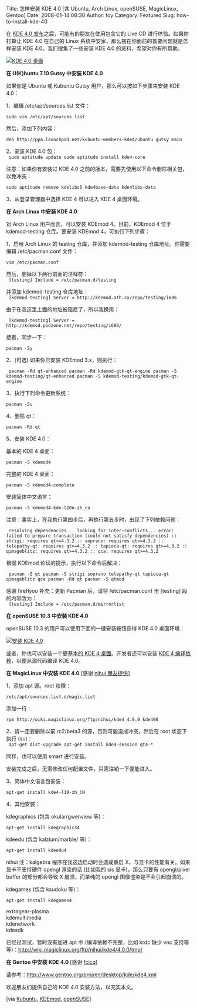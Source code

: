 Title: 怎样安装 KDE 4.0 [含 Ubuntu, Arch Linux, openSUSE, MagicLinux, Gentoo]
Date: 2008-01-14 08:30
Author: toy
Category: Featured
Slug: how-to-install-kde-40

在 [KDE 4.0
发布](http://linuxtoy.org/archives/kde-400-released.html)之后，可能有的朋友在使用包含它的
Live CD 进行体验。如果你打算让 KDE 4.0 在自己的 Linux
系统中安家，那么摆在你面前的首要问题就是怎样安装 KDE
4.0。我们搜集了一些安装 KDE 4.0 的资料，希望对你有所帮助。

[![KDE 4.0
桌面](http://i.linuxtoy.org/i/2008/01/my-kde4-desktop-thumb.png)](http://i.linuxtoy.org/i/2008/01/my-kde4-desktop.png)

**在 U(K)buntu 7.10 Gutsy 中安装 KDE 4.0**

如果你是 Ubuntu 或 Kubuntu Gutsy 用户，那么可以按如下步骤来安装 KDE
4.0：

1、编辑 /etc/apt/sources.list 文件：

`sudo vim /etc/apt/sources.list`

然后，添加下列内容：

`deb http://ppa.launchpad.net/kubuntu-members-kde4/ubuntu gutsy main`

2、安装 KDE 4.0 包：  
` sudo aptitude update sudo aptitude install kde4-core`

注意：如果你有安装过 KDE 4.0
之前的版本，需要先使用以下命令删除相关包，以免冲突：

`sudo aptitude remove kdelibs5 kde4base-data kde4libs-data`

3、从登录管理器中选择 KDE 4 可以进入 KDE 4 桌面环境。

**在 Arch Linux 中安装 KDE 4.0**

对 Arch Linux 用户而言，可以安装 KDEmod 4。目前，KDEmod 4 位于
kdemod-testing 仓库。要安装 KDEmod 4，可执行下列步骤：

1、启用 Arch Linux 的 testing 仓库，并添加 kdemod-testing
仓库地址。你需要编辑 /etc/pacman.conf 文件：

`vim /etc/pacman.conf`

然后，删掉以下两行前面的注释符：  
` [testing] Include = /etc/pacman.d/testing`

并添加 kdemod-testing 仓库地址：  
` [kdemod-testing] Server = http://kdemod.ath.cx/repo/testing/i686`

由于在我这里上面的地址被阻尼了，所以我换用：  

` [kdemod-testing] Server = http://kdemod.podzone.net/repo/testing/i686/`

接着，同步一下：

`pacman -Sy`

2、(可选) 如果你已安装 KDEmod 3.x，则执行：  

` pacman -Rd qt-enhanced pacman -Rd kdemod-gtk-qt-engine pacman -S kdemod-testing/qt-enhanced pacman -S kdemod-testing/kdemod-gtk-qt-engine`

3、执行下列命令更新系统：

`pacman -Su`

4、删除 qt：

`pacman -Rd qt`

5、安装 KDE 4.0：

基本的 KDE 4 桌面：

`pacman -S kdemod4`

完整的 KDE 4 桌面：

`pacman -S kdemod4-complete`

安装简体中文语言：

`pacman -S kdemod4-kde-l10n-zh_cn`

注意：事实上，在我执行第四步后，再执行第五步时，出现了下列依赖问题：  

` resolving dependencies... looking for inter-conflicts... error: failed to prepare transaction (could not satisfy dependencies) :: strigi: requires qt>=4.3.2 :: soprano: requires qt>=4.3.2 :: telepathy-qt: requires qt>=4.3.2 :: tapioca-qt: requires qt>=4.3.2 :: qimageblitz: requires qt>=4.3.2 :: qca: requires qt>=4.3.2`

根据 KDEmod 论坛的提示，执行以下命令后解决：  

` pacman -S qt pacman -S strigi soprano telepathy-qt tapioca-qt qimageblitz qca pacman -Rd qt pacman -S qtmod`

感谢 fireflyoo 补充：更新 Pacman 后，请将 /etc/pacman.conf 里 [testing]
段的内容改为：  
` [testing] Include = /etc/pacman.d/mirrorlist`

**在 openSUSE 10.3 中安装 KDE 4.0**

openSUSE 10.3 的用户可以使用下面的一键安装按钮获得 KDE 4.0 桌面环境：

[![安装 KDE
4.0](http://i.linuxtoy.org/i/2008/01/Kde4-ymp.png)](http://download.opensuse.org/repositories/KDE:/KDE4/openSUSE_10.3/KDE4-DEFAULT.ymp)

或者，你也可以安装一个更[基本的 KDE 4
桌面](http://download.opensuse.org/repositories/KDE:/KDE4/openSUSE_10.3/KDE4-BASIS.ymp)。开发者还可以安装
[KDE 4
编译依赖](http://download.opensuse.org/repositories/KDE:/KDE4/openSUSE_10.3/KDE4-DEVEL.ymp)，以便从源代码编译
KDE 4.0。

**在 MagicLinux 中安装 KDE 4.0** [感谢 [nihui
朋友提供](http://www.linuxfans.org/bbs/thread-182132-1-1.html)]

1、添加 apt 源。root 权限：

`/etc/apt/sources.list.d/magic.list`

添加一行：

`rpm http://wiki.magiclinux.org/ftp/nihui/kde4 4.0.0 kde400`

2、请一定要删除以前 rc2/beta3 的源，否则可能造成冲突。然后在 root
状态下执行 (su)：  
` apt-get dist-upgrade apt-get install kde4-session qt4-*`

同样，也可以使用 smart 进行安装。

安装完成之后，无需修改任何配置文件，只需注销一下便能进入。

3、简体中文语言包安装：

`apt-get install kde4-l10-zh_CN`

4、其他安装：

kdegraphics (包含 okular/gwenview 等)：

`apt-get install kdegraphics4`

kdeedu (包含 kalzium/marble/ 等)：

`apt-get install kdeedu4`

nihui 注：kalgebra 程序在我这边启动时会造成重启
X，与显卡的性能有关。如果显卡不支持硬件 opengl 渲染的话 (比如我的 sis
显卡)，那么只要有 opengl/pixel buffer 的部分都会导致 X 崩溃，而单纯的
opengl 图像渲染是不会引起崩溃的。

kdegames (包含 ksudoku 等)：

`apt-get install kdegames4`

extragear-plasma  
kdemultimedia  
kdenetwork  
kdesdk

已经过测试，暂时没有加进 apt 中 (编译依赖不完整，比如 krdc 缺少 vnc
支持等等)：<http://wiki.magiclinux.org/ftp/nihui/kde4/4.0.0/tmp/>

**在 Gentoo 中安装 KDE 4.0** [感谢
[fcicq](http://linuxtoy.org/archives/how-to-install-kde-40.html#comment-71608)]

请参考：<http://www.gentoo.org/proj/en/desktop/kde/kde4.xml>

欢迎朋友们提供自己的 KDE 4.0 安装方法，以充实本文。

[via [Kubuntu](http://kubuntu.org/announcements/kde-4.0.php),
[KDEmod](http://www.kdemod.ath.cx/bbs/viewtopic.php?id=406),
[openSUSE](http://news.opensuse.org/2008/01/11/kde-40-released-with-opensuse-packages-and-live-cd/)]
